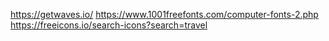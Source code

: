 https://getwaves.io/
https://www.1001freefonts.com/computer-fonts-2.php
https://freeicons.io/search-icons?search=travel